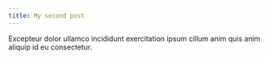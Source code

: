 ```yaml
---
title: My second post
---
```

Excepteur dolor ullamco incididunt exercitation ipsum cillum anim quis anim aliquip id eu consectetur.
